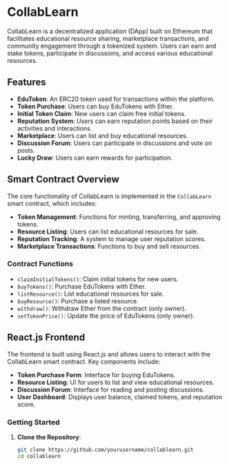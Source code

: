 # CollabLearn

CollabLearn is a decentralized application (DApp) built on Ethereum that facilitates educational resource sharing, marketplace transactions, and community engagement through a tokenized system. Users can earn and stake tokens, participate in discussions, and access various educational resources.

## Features

- **EduToken**: An ERC20 token used for transactions within the platform.
- **Token Purchase**: Users can buy EduTokens with Ether.
- **Initial Token Claim**: New users can claim free initial tokens.
- **Reputation System**: Users can earn reputation points based on their activities and interactions.
- **Marketplace**: Users can list and buy educational resources.
- **Discussion Forum**: Users can participate in discussions and vote on posts.
- **Lucky Draw**: Users can earn rewards for participation.

## Smart Contract Overview

The core functionality of CollabLearn is implemented in the `CollabLearn` smart contract, which includes:

- **Token Management**: Functions for minting, transferring, and approving tokens.
- **Resource Listing**: Users can list educational resources for sale.
- **Reputation Tracking**: A system to manage user reputation scores.
- **Marketplace Transactions**: Functions to buy and sell resources.

### Contract Functions

- `claimInitialTokens()`: Claim initial tokens for new users.
- `buyTokens()`: Purchase EduTokens with Ether.
- `listResource()`: List educational resources for sale.
- `buyResource()`: Purchase a listed resource.
- `withdraw()`: Withdraw Ether from the contract (only owner).
- `setTokenPrice()`: Update the price of EduTokens (only owner).

## React.js Frontend

The frontend is built using React.js and allows users to interact with the CollabLearn smart contract. Key components include:

- **Token Purchase Form**: Interface for buying EduTokens.
- **Resource Listing**: UI for users to list and view educational resources.
- **Discussion Forum**: Interface for reading and posting discussions.
- **User Dashboard**: Displays user balance, claimed tokens, and reputation score.

### Getting Started

1. **Clone the Repository**:
   ```bash
   git clone https://github.com/yourusername/collablearn.git
   cd collablearn